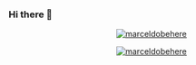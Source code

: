 ### Hi there 👋

<p align="center"> <a href="https://github.com/marceldobehere/"><img src="https://github-profile-trophy.vercel.app/?username=marceldobehere&theme=darkhub&margin-w=15&margin-h=15&column=7" alt="marceldobehere" /></a> </p>

<p align="center"> <a href="https://github.com/marceldobehere/"><img src="https://github-readme-stats.vercel.app/api?username=marceldobehere" alt="marceldobehere" /></a> </p>
